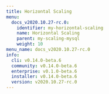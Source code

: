 ```yaml
---
title: Horizontal Scaling
menu:
  docs_v2020.10.27-rc.0:
    identifier: my-horizontal-scaling
    name: Horizontal Scaling
    parent: my-scaling-mysql
    weight: 10
menu_name: docs_v2020.10.27-rc.0
info:
  cli: v0.14.0-beta.6
  community: v0.14.0-beta.6
  enterprise: v0.1.0-beta.6
  installer: v0.14.0-beta.6
  version: v2020.10.27-rc.0
---
```


